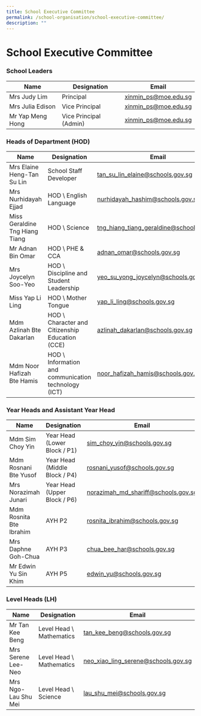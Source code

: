 ```yaml
---
title: School Executive Committee
permalink: /school-organisation/school-executive-committee/
description: ""
---
```

# **School Executive Committee**

### School Leaders


| Name 	| Designation 	| Email 	|
|---	|---	|---	|
| Mrs Judy Lim 	| Principal 	| [xinmin_ps@moe.edu.sg](mailto:xinmin_ps@moe.edu.sg) 	|
| Mrs Julia Edison 	| Vice Principal 	| [xinmin_ps@moe.edu.sg](mailto:xinmin_ps@moe.edu.sg) 	|
| Mr Yap Meng Hong 	| Vice Principal (Admin) 	| [xinmin_ps@moe.edu.sg](mailto:xinmin_ps@moe.edu.sg) 	|



### Heads of Department (HOD)

| Name 	| Designation 	| Email 	|
|---	|---	|---	|
| Mrs Elaine Heng-Tan Su Lin 	| School Staff Developer 	| [tan_su_lin_elaine@schools.gov.sg](mailto:tan_su_lin_elaine@schools.gov.sg) 	|
| Mrs Nurhidayah Ejjad 	| HOD \ English Language 	| [nurhidayah_hashim@schools.gov.sg](mailto:nurhidayah_hashim@schools.gov.sg) 	|
| Miss Geraldine Tng Hiang Tiang 	| HOD \ Science 	| [tng_hiang_tiang_geraldine@schools.gov.sg](mailto:tng_hiang_tiang_geraldine@schools.gov.sg) 	|
| Mr Adnan Bin Omar 	| HOD \ PHE & CCA 	| [adnan_omar@schools.gov.sg](mailto:adnan_omar@schools.gov.sg) 	|
| Mrs Joycelyn Soo-Yeo 	| HOD \ Discipline and Student Leadership 	| [yeo_su_yong_joycelyn@schools.gov.sg](mailto:yeo_su_yong_joycelyn@schools.gov.sg) 	|
| Miss Yap Li Ling 	| HOD \ Mother Tongue 	| [yap_li_ling@schools.gov.sg](mailto:yap_li_ling@schools.gov.sg) 	|
| Mdm Azlinah Bte Dakarlan  	| HOD \ Character and Citizenship Education (CCE) 	| [azlinah_dakarlan@schools.gov.sg](mailto:azlinah_dakarlan@schools.gov.sg) 	|
| Mdm Noor Hafizah Bte Hamis 	| HOD \ Information and communication technology (ICT) 	| [noor_hafizah_hamis@schools.gov.sg](mailto:noor_hafizah_hamis@schools.gov.sg) 	|


### Year Heads and Assistant Year Head


| Name 	| Designation 	| Email 	|
|---	|---	|---	|
| Mdm Sim Choy Yin  	| Year Head (Lower Block / P1) 	| [sim_choy_yin@schools.gov.sg](mailto:sim_choy_yin@schools.gov.sg) 	|
| Mdm Rosnani Bte Yusof  	| Year Head (Middle Block / P4) 	| [rosnani_yusof@schools.gov.sg](mailto:rosnani_yusof@schools.gov.sg) 	|
| Mrs Norazimah Junari 	| Year Head (Upper Block / P6) 	| [norazimah_md_shariff@schools.gov.sg](mailto:norazimah_md_shariff@schools.gov.sg) 	|
| Mdm Rosnita Bte Ibrahim 	| AYH P2 	| [rosnita_ibrahim@schools.gov.sg](mailto:rosnita_ibrahim@schools.gov.sg) 	|
| Mrs Daphne Goh-Chua 	| AYH P3 	| [chua_bee_har@schools.gov.sg](mailto:chua_bee_har@schools.gov.sg) 	|
| Mr Edwin Yu Sin Khim 	| AYH P5 	| [edwin_yu@schools.gov.sg](mailto:edwin_yu@schools.gov.sg) 	|


### Level Heads (LH)

| Name 	| Designation 	| Email 	|
|---	|---	|---	|
| Mr Tan Kee Beng 	| Level Head \ Mathematics 	| [tan_kee_beng@schools.gov.sg](mailto:tan_kee_beng@schools.gov.sg) 	|
| Mrs Serene Lee-Neo 	| Level Head \ Mathematics 	| [neo_xiao_ling_serene@schools.gov.sg](mailto:neo_xiao_ling_serene@schools.gov.sg) 	|
| Mrs Ngo-Lau Shu Mei 	| Level Head \ Science 	| [lau_shu_mei@schools.gov.sg](mailto:lau_shu_mei@schools.gov.sg) 	|